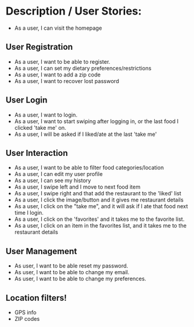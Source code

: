 # Description / User Stories:
* As a user, I can visit the homepage

## User Registration
* As a user, I want to be able to register.
* As a user, I can set my dietary preferences/restrictions
* As a user, I want to add a zip code
* As a user, I want to recover lost password

## User Login
* As a user, I want to login.
* As a user, I want to start swiping after logging in, or the last food I clicked 'take me' on.
* As a user, I will be asked if I liked/ate at the last 'take me'

## User Interaction
* As a user, I want to be able to filter food categories/location
* As a user, I can edit my user profile
* As a user, I can see my history
* As a user, I swipe left and I move to next food item
* As a user, I swipe right and that add the restaurant to the 'liked' list
* As a user, I click the image/button and it gives me restaurant details
* As a user, I click on the "take me", and it will ask if I ate that food next time I login.
* As a user, I click on the 'favorites' and it takes me to the favorite list.
* As a user, I click on an item in the favorites list, and it takes me to the restaurant details

## User Management
* As user, I want to be able reset my password.
* As user, I want to be able to change my email.
* As user, I want to be able to change my preferences.


## Location filters!
* GPS info
* ZIP codes
